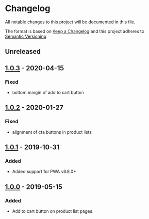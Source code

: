 # Changelog

All notable changes to this project will be documented in this file.

The format is based on [Keep a Changelog](http://keepachangelog.com/) and this project adheres to [Semantic Versioning](http://semver.org/).

## Unreleased

## [1.0.3] - 2020-04-15
### Fixed
- bottom margin of add to cart button

## [1.0.2] - 2020-01-27
### Fixed
- alignment of cta buttons in product lists

## [1.0.1] - 2019-10-31
### Added
- Added support for PWA v6.8.0+

## [1.0.0] - 2019-05-15
### Added
- Add to cart button on product list pages.

[1.0.3]: https://github.com/shopgate-professional-services/ext-product-list-add-to-cart/compare/v1.0.2...v1.0.3
[1.0.2]: https://github.com/shopgate-professional-services/ext-product-list-add-to-cart/compare/v1.0.1...v1.0.2
[1.0.1]: https://github.com/shopgate-professional-services/ext-product-list-add-to-cart/compare/v1.0.0...v1.0.1
[1.0.0]: https://github.com/shopgate-professional-services/ext-product-list-add-to-cart/releases/v0.1.0
